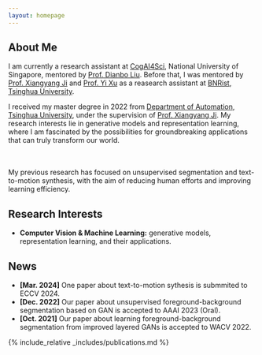 ```yaml
---
layout: homepage
---
```


## About Me

I am currently a research assistant at <a href="https://www.cogai4sci.com/">CogAI4Sci</a>, National University of Singapore,
mentored by <a href="https://www.cogai4sci.com/index.html">Prof. Dianbo Liu</a>.
Before that, I was mentored by 
<a href="https://www.au.tsinghua.edu.cn/info/1080/3178.htm">Prof. Xiangyang Ji</a>
and <a href="https://yxu71.github.io/">Prof. Yi Xu</a> as a reasearch assistant at <a href="https://www.bnrist.tsinghua.edu.cn/bnristen/index.htm">BNRist</a>, <a href="https://www.tsinghua.edu.cn/en/">Tsinghua University</a>.

I received my master degree in 2022 from <a href="https://www.au.tsinghua.edu.cn/index.htm">Department of Automation</a>, <a href="https://www.tsinghua.edu.cn/en/">Tsinghua University</a>, under the supervision of <a href="https://www.au.tsinghua.edu.cn/info/1080/3178.htm">Prof. Xiangyang Ji</a>. My research interests lie in generative models and representation learning, where I am fascinated by the possibilities for groundbreaking applications that can truly transform our world.
<!-- and their applications which have the potential to change our lives. I am also interested in the cutting-edge intersection of machine learning and multiple modalities. -->
<br><br>
My previous research has focused on unsupervised segmentation and text-to-motion synthesis, with the aim of reducing human efforts and improving learning efficiency.


## Research Interests

<!-- - **Computer Vision:** image recognition, image generation, video captioning
- **Machine Learning:** meta-learning, incremental learning, transfer learning -->

<!-- - **Computer Vision & Machine Learning:** generative models, representation learning, image segmentation, image manipulation. -->
- **Computer Vision & Machine Learning:** generative models, representation learning, and their applications.

## News

- **[Mar. 2024]** One paper about text-to-motion sythesis is submmited to ECCV 2024.
- **[Dec. 2022]** Our paper about unsupervised foreground-background segmentation based on GAN is accepted to AAAI 2023 (Oral).
- **[Oct. 2021]** Our paper about learning foreground-background segmentation from improved layered GANs is accepted to WACV 2022.

{% include_relative _includes/publications.md %}


